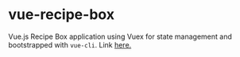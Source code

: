# vue-recipe-box

Vue.js Recipe Box application using Vuex for state management and bootstrapped with `vue-cli`. Link [here.](https://l0rdcafe.github.io/vue-recipe-box)